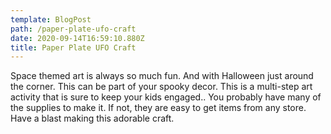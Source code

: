 ```yaml
---
template: BlogPost
path: /paper-plate-ufo-craft
date: 2020-09-14T16:59:10.880Z
title: Paper Plate UFO Craft
---
```

Space themed art is always so much fun. And with Halloween just around the corner. This can be part of your spooky decor. This is a multi-step art activity that is sure to keep your kids engaged.. You probably have many of the supplies to make it. If not, they are easy to get items from any store. Have a blast making this adorable craft.
